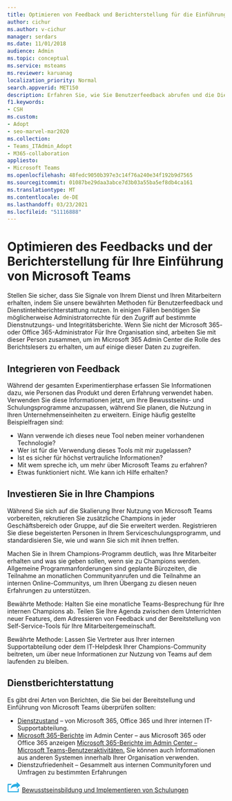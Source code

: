 ```yaml
---
title: Optimieren von Feedback und Berichterstellung für die Einführung von Microsoft Teams
author: cichur
ms.author: v-cichur
manager: serdars
ms.date: 11/01/2018
audience: Admin
ms.topic: conceptual
ms.service: msteams
ms.reviewer: karuanag
localization_priority: Normal
search.appverid: MET150
description: Erfahren Sie, wie Sie Benutzerfeedback abrufen und die Dienstintehberichterstattung in Ihrer Teams-Einführung verwenden können.
f1.keywords:
- CSH
ms.custom:
- Adopt
- seo-marvel-mar2020
ms.collection:
- Teams_ITAdmin_Adopt
- M365-collaboration
appliesto:
- Microsoft Teams
ms.openlocfilehash: 48fedc9050b397e3c14f76a240e34f192b9d7565
ms.sourcegitcommit: 01087be29daa3abce7d3b03a55ba5ef8db4ca161
ms.translationtype: MT
ms.contentlocale: de-DE
ms.lasthandoff: 03/23/2021
ms.locfileid: "51116888"
---
```

# <a name="optimize-feedback-and-reporting-for-your-microsoft-teams-adoption"></a>Optimieren des Feedbacks und der Berichterstellung für Ihre Einführung von Microsoft Teams

Stellen Sie sicher, dass Sie Signale von Ihrem Dienst und Ihren Mitarbeitern erhalten, indem Sie unsere bewährten Methoden für Benutzerfeedback und Dienstintehberichterstattung nutzen.  In einigen Fällen benötigen Sie möglicherweise Administratorrechte für den Zugriff auf bestimmte Dienstnutzungs- und Integritätsberichte. Wenn Sie nicht der Microsoft 365- oder Office 365-Administrator Für Ihre Organisation sind, arbeiten Sie mit dieser Person zusammen, um im Microsoft 365 Admin Center die Rolle des Berichtslesers zu erhalten, um auf einige dieser Daten zu zugreifen.

## <a name="incorporating-feedback"></a>Integrieren von Feedback 

Während der gesamten Experimentierphase erfassen Sie Informationen dazu, wie Personen das Produkt und deren Erfahrung verwendet haben. Verwenden Sie diese Informationen jetzt, um Ihre Bewusstseins- und Schulungsprogramme anzupassen, während Sie planen, die Nutzung in Ihren Unternehmenseinheiten zu erweitern. Einige häufig gestellte Beispielfragen sind:

- Wann verwende ich dieses neue Tool neben meiner vorhandenen Technologie?
- Wer ist für die Verwendung dieses Tools mit mir zugelassen?
- Ist es sicher für höchst vertrauliche Informationen? 
- Mit wem spreche ich, um mehr über Microsoft Teams zu erfahren?
- Etwas funktioniert nicht. Wie kann ich Hilfe erhalten?

## <a name="invest-in-your-champions"></a>Investieren Sie in Ihre Champions

Während Sie sich auf die Skalierung Ihrer Nutzung von Microsoft Teams vorbereiten, rekrutieren Sie zusätzliche Champions in jeder Geschäftsbereich oder Gruppe, auf die Sie erweitert werden. Registrieren Sie diese begeisterten Personen in Ihrem Serviceschulungsprogramm, und standardisieren Sie, wie und wann Sie sich mit ihnen treffen.
 
Machen Sie in Ihrem Champions-Programm deutlich, was Ihre Mitarbeiter erhalten und was sie geben sollen, wenn sie zu Champions werden. Allgemeine Programmanforderungen sind geplante Bürozeiten, die Teilnahme an monatlichen Communityanrufen und die Teilnahme an internen Online-Communitys, um Ihren Übergang zu diesen neuen Erfahrungen zu unterstützen.  

Bewährte Methode: Halten Sie eine monatliche Teams-Besprechung für Ihre internen Champions ab. Teilen Sie Ihre Agenda zwischen dem Unterrichten neuer Features, dem Adressieren von Feedback und der Bereitstellung von Self-Service-Tools für Ihre Mitarbeitergemeinschaft.

Bewährte Methode: Lassen Sie Vertreter aus Ihrer internen Supportabteilung oder dem IT-Helpdesk Ihrer Champions-Community beitreten, um über neue Informationen zur Nutzung von Teams auf dem laufenden zu bleiben. 

## <a name="service-reporting"></a>Dienstberichterstattung

Es gibt drei Arten von Berichten, die Sie bei der Bereitstellung und Einführung von Microsoft Teams überprüfen sollten:

- [Dienstzustand](https://status.office365.com/) – von Microsoft 365, Office 365 und Ihrer internen IT-Supportabteilung.
- [Microsoft 365-Berichte](/microsoft-365/admin/activity-reports/activity-reports) im Admin Center – aus Microsoft 365 oder Office 365 anzeigen [Microsoft 365-Berichte im Admin Center – Microsoft Teams-Benutzeraktivitäten.](/microsoft-365/admin/activity-reports/microsoft-teams-user-activity) Sie können auch Informationen aus anderen Systemen innerhalb Ihrer Organisation verwenden.
- Dienstzufriedenheit – Gesammelt aus internen Communityforen und Umfragen zu bestimmten Erfahrungen

![Ein Symbol, das den nächsten Schritt darstellt Weiter: Fördern der ](media/teams-adoption-next-icon.png) [Bewusstseinsbildung und Implementieren von Schulungen](teams-adoption-drive-awareness.md)